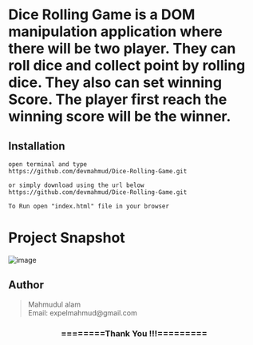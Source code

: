 # Dice Rolling Game is a DOM manipulation application where there will be two player. They can roll dice and collect point by rolling dice. They also can set winning Score. The player first reach the winning score will be the winner.

## Installation
```
open terminal and type
https://github.com/devmahmud/Dice-Rolling-Game.git

or simply download using the url below
https://github.com/devmahmud/Dice-Rolling-Game.git
```

```
To Run open "index.html" file in your browser
```

# Project Snapshot
![image](https://user-images.githubusercontent.com/19981097/57702434-e36ce700-767f-11e9-8658-f89d5f16e907.png)

## Author
<blockquote>
  Mahmudul alam<br>
  Email: expelmahmud@gmail.com
</blockquote>

<div align="center">
    <h3>========Thank You !!!=========</h3>
</div>
